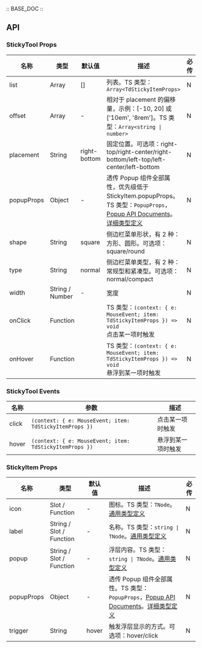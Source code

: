 :: BASE_DOC ::

## API

### StickyTool Props

名称 | 类型 | 默认值 | 描述 | 必传
-- | -- | -- | -- | --
list | Array | [] | 列表。TS 类型：`Array<TdStickyItemProps>` | N
offset | Array | - | 相对于 placement 的偏移量，示例：[-10, 20] 或 ['10em', '8rem']。TS 类型：`Array<string \| number>` | N
placement | String | right-bottom | 固定位置。可选项：right-top/right-center/right-bottom/left-top/left-center/left-bottom | N
popupProps | Object | - | 透传 Popup 组件全部属性，优先级低于 StickyItem.popupProps。TS 类型：`PopupProps`，[Popup API Documents](./popup?tab=api)。[详细类型定义](https://github.com/Tencent/tdesign-vue-next/tree/develop/packages/components/sticky-tool/type.ts) | N
shape | String | square | 侧边栏菜单形状，有 2 种：方形、圆形。可选项：square/round | N
type | String | normal | 侧边栏菜单类型，有 2 种：常规型和紧凑型。可选项：normal/compact | N
width | String / Number | - | 宽度 | N
onClick | Function |  | TS 类型：`(context: { e: MouseEvent; item: TdStickyItemProps }) => void`<br/>点击某一项时触发 | N
onHover | Function |  | TS 类型：`(context: { e: MouseEvent; item: TdStickyItemProps }) => void`<br/>悬浮到某一项时触发 | N

### StickyTool Events

名称 | 参数 | 描述
-- | -- | --
click | `(context: { e: MouseEvent; item: TdStickyItemProps })` | 点击某一项时触发
hover | `(context: { e: MouseEvent; item: TdStickyItemProps })` | 悬浮到某一项时触发


### StickyItem Props

名称 | 类型 | 默认值 | 描述 | 必传
-- | -- | -- | -- | --
icon | Slot / Function | - | 图标。TS 类型：`TNode`。[通用类型定义](https://github.com/Tencent/tdesign-vue-next/tree/develop/packages/components/common.ts) | N
label | String / Slot / Function | - | 名称。TS 类型：`string \| TNode`。[通用类型定义](https://github.com/Tencent/tdesign-vue-next/tree/develop/packages/components/common.ts) | N
popup | String / Slot / Function | - | 浮层内容。TS 类型：`string \| TNode`。[通用类型定义](https://github.com/Tencent/tdesign-vue-next/tree/develop/packages/components/common.ts) | N
popupProps | Object | - | 透传 Popup 组件全部属性。TS 类型：`PopupProps`，[Popup API Documents](./popup?tab=api)。[详细类型定义](https://github.com/Tencent/tdesign-vue-next/tree/develop/packages/components/sticky-tool/type.ts) | N
trigger | String | hover | 触发浮层显示的方式。可选项：hover/click | N
